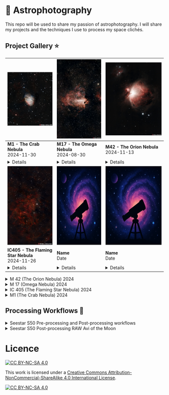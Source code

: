 # :telescope: Astrophotography
This repo will be used to share my passion of astrophotography.  I will share my projects and the techniques I use to process my space clichés.

## Project Gallery :star:

| <img src="./imgs/processed/M_1_333x10sec_T11degC_2024-11-30_graxpert_denoised_siril_gimp_graxpert_denoised.jpg" style="max-width: 100%; max-height: 100%;"/> | <img src="./imgs/processed/M_17_161x10sec_T22degC_2024-08-30_graxpert_denoised_colorcorrected_siril_gimp_v2.jpg" style="max-width: 100%; max-height: 100%;"/> | <img src="./imgs/processed/Stacked_275_mosaic_M42_10.0s_LP_20241113-013043_graxpert_denoised_colorcalibrated_starnet_stretched_gimp.jpg" style="max-width: 100%; max-height: 100%;"/> |
|-----------------------------------------------------|-----------------------------------------------------|-----------------------------------------------------|
| **M1 - The Crab Nebula**<br>2024-11-30                        | **M17 - The Omega Nebula**<br>2024-08-30                      | **M42 - The Orion Nebula**<br>2024-11-13                      |
| <details><summary>Details</summary>**Common name:** The Crab Nebula<br>**Gear:** Seestar S50<br>**Filter:** Light Pollution Filter<br>**Temp:** 11c<br>**Exposure:** 10s<br>**Number of stacked frames:** 333<br>**Pre-processing:** Siril seestar pre-processing script</details> | <details><summary>Details</summary>**Common name:** Orion Nebula<br>**Gear:** Seestar S50<br>**Filter:** IRCut<br>**Temp:** 22c<br>**Exposure:** 10s<br>**Number of stacked frames:** 161<br>**Pre-processing:** Siril seestar pre-processing script</details> | <details><summary>Details</summary>**Common name:** Orion Nebula<br>**Gear:** Seestar S50<br>**Filter:** Light Pollution Filter<br>**Temp:** 7.875c<br>**Exposure:** 10s<br>**Number of stacked frames:** 275<br>**Pre-processing:** Seestar Mosaic</details> |
| <img src="./imgs/processed/IC_405_91x10sec_T15degC_2024-11-266_stackingscript_graxpert_denoised_siril_gimp_graxpert_denoised.jpg" width="250" height="250"/> | <img src="./imgs/default.png" width="250" height="250"/> | <img src="./imgs/default.png" width="250" height="250"/> |
| **IC405 - The Flaming Star Nebula**<br>2024-11-26                    | **Name**<br>Date                       | **Name**<br>Date                       |
| <details><summary>Details</summary>**Common name:** The Flaming Star Nebula<br>**Gear:** Seestar S50<br>**Filter:** Light Pollution Filter<br>**Temp:** 15c<br>**Exposure:** 10s<br>**Number of stacked frames:** 91<br>**Pre-processing:** Siril seestar pre-processing script</details> | <details><summary>Details</summary>More details about Image 5 here.</details> | <details><summary>Details</summary>More details about Image 6 here.</details> |


<details>

<summary>M 42 (The Orion Nebula) 2024</summary>

## M 42
### Project Details
> **Common name:** Orion Nebula
>
> **Date:** 2024-11-13
>
> **Gear:** Seestar S50
>
> **Filter:** Light Pollution Filter
>
> **Temp:** 7.875c
>
> **Exposure:** 10s
>
> **Number of stacked frames:** 275
>
> **Pre-processing:** Seestar Mosaic

### Processed Image
![Stacked_275_mosaic_M42_10.0s_LP_20241113-013043_graxpert_denoised_colorcalibrated_starnet_stretched_gimp.jpg](https://github.com/marghost/astrophotography/blob/main/imgs/processed/Stacked_275_mosaic_M42_10.0s_LP_20241113-013043_graxpert_denoised_colorcalibrated_starnet_stretched_gimp.jpg?raw=true)

### Processing results "Before and After"
![m42_before_after.png](https://github.com/marghost/astrophotography/blob/main/imgs/beforeafter/m42_before_after.png?raw=true)

</details>
<details>

<summary>M 17 (Omega Nebula) 2024</summary>

## M 17
### Project Details
> **Common name:** Orion Nebula
>
> **Date:** 2024-08-30
>
> **Gear:** Seestar S50
>
> **Filter:** IRCut
>
> **Temp:** 22c
>
> **Exposure:** 10s
>
> **Number of stacked frames:** 161
>
> **Pre-processing:** Siril seestar pre-processing script

### Processed Image
![M_17_161x10sec_T22degC_2024-08-30_graxpert_denoised_colorcorrected_siril_gimp_v2.jpg](https://github.com/marghost/astrophotography/blob/main/imgs/processed/M_17_161x10sec_T22degC_2024-08-30_graxpert_denoised_colorcorrected_siril_gimp_v2.jpg?raw=true)

### Processing results "Before and After"
![m17_before_after_v2.png](https://github.com/marghost/astrophotography/blob/main/imgs/beforeafter/m17_before_after_v2.png?raw=true)

</details>
<details>

<summary>IC 405 (The Flaming Star Nebula) 2024</summary>

## IC 405
### Project Details
> **Common name:** The Flaming Star Nebula
>
> **Date:** 2024-11-26
>
> **Gear:** Seestar S50
>
> **Filter:** Light Pollution Filter
>
> **Temp:** 15c
>
> **Exposure:** 10s
>
> **Number of stacked frames:** 91
>
> **Pre-processing:** Siril seestar pre-processing script

### Processed Image
![IC_405_91x10sec_T15degC_2024-11-266_stackingscript_graxpert_denoised_siril_gimp_graxpert_denoised.jpg](https://github.com/marghost/astrophotography/blob/main/imgs/processed/IC_405_91x10sec_T15degC_2024-11-266_stackingscript_graxpert_denoised_siril_gimp_graxpert_denoised.jpg?raw=true)

### Processing results "Before and After"
![IC405_before_after.png](https://github.com/marghost/astrophotography/blob/main/imgs/beforeafter/IC405_before_after.png?raw=true)

</details>
<details>

<summary>M1 (The Crab Nebula) 2024</summary>

## M 1
### Project Details
> **Common name:** The Crab Nebula
>
> **Date:** 2024-11-30
>
> **Gear:** Seestar S50
>
> **Filter:** Light Pollution Filter
>
> **Temp:** 11c
>
> **Exposure:** 10s
>
> **Number of stacked frames:** 333
>
> **Pre-processing:** Siril seestar pre-processing script

### Processed Image
![M_1_333x10sec_T11degC_2024-11-30_graxpert_denoised_siril_gimp_graxpert_denoised.jpg](https://github.com/marghost/astrophotography/blob/main/imgs/processed/M_1_333x10sec_T11degC_2024-11-30_graxpert_denoised_siril_gimp_graxpert_denoised.jpg?raw=true)

### Processing results "Before and After"
![M1_before_after.jpg](https://github.com/marghost/astrophotography/blob/main/imgs/beforeafter/M1_before_after.jpg?raw=true)

</details>

## Processing Workflows :rocket:
<details>

<summary>Seestar S50 Pre-processing and Post-processing workflows</summary>

## Seestar S50 Photo processing
This is my current astrophotography photo processing flow.  For mosaic mode, i skip the pre-processing stacking script and work directly with the processed fits file compiled by the Seestar s50.  If using regular mode, the stacking script tend to do a better job at stacking the subframes.  It also has less artefacts.

**Updated:** 2024/11/14 

## Pre-processing stack with Siril script

1. [Download the script to preprocess your images](https://gitlab.com/free-astro/siril-scripts/-/raw/main/preprocessing/Seestar_Preprocessing.ssf)
We’ve created a script tailored to the pre-processing of your seestar. This means that this script expects to have several images which it will stack. In the current version of Siril, you need to download it manually by following this link . Place the downloaded file (Seestar_Preprocessing.ssf) in the location of your choice, then in Siril’s preferences, in the script tab, enter the folder you have chosen.

2. Create the folder to hold your images
The seestar only gives access to light images. Calibration is therefore not possible. All you need to do is create a "lights" directory in the folder where your images are stored.

3. Put your RAW images in the directory created in the previous step
Attention: don’t mix other files, even JPEG (or other formats), with your RAW files: Siril will take all the files inside the directories as input files for processing.

4. Click on the home button and navigate to your project folder

5. Click on the Scripts button and select the script of your choice

Source: https://siril.org/tutorials/seestar/ Processing ZWO Seestar S50 images

## Graxpert
### Crop
![crop.png](https://github.com/marghost/astrophotography/blob/main/imgs/crop.png?raw=true)

### Background Extraction
![backgroundextraction.png](https://github.com/marghost/astrophotography/blob/main/imgs/backgroundextraction.png?raw=true)

### Deconvolution
1. Play with Deconvolution Strength.  Default 0.5 tend to be fine.
![deconvolution.png](https://github.com/marghost/astrophotography/blob/main/imgs/deconvolution.png?raw=true)

2. How to find the FHWM value.
To choose "Image FHWM" value, look at this value inside Siril and calculate the value inbetween.
![FWHM.png](https://github.com/marghost/astrophotography/blob/main/imgs/FWHM.png?raw=true)

### Denoising
![denoising.png](https://github.com/marghost/astrophotography/blob/main/imgs/denoising.png?raw=true)

## Siril
### Color Calibration
![colorcalibration.png](https://github.com/marghost/astrophotography/blob/main/imgs/colorcalibration.png?raw=true)

### Remove Green Noise
![removegreennoise.png](https://github.com/marghost/astrophotography/blob/main/imgs/removegreennoise.png?raw=true)

### Starnetv2 Star Removal
![removestars.png](https://github.com/marghost/astrophotography/blob/main/imgs/removestars.png?raw=true)
When done, open starless fit file in siril

### Stretch Nebula/Galaxy
Do **small** stretches inside the histogram transformation tool.  Repeat as many time as needed.
![histogram.png](https://github.com/marghost/astrophotography/blob/main/imgs/histogram.png?raw=true)

### Color Saturation
![colorsaturation.png](https://github.com/marghost/astrophotography/blob/main/imgs/colorsaturation.png?raw=true)

### Star Recomposition
**Important** save your fit file right now before opening Star Recomposition.
![starrecomposition.png](https://github.com/marghost/astrophotography/blob/main/imgs/starrecomposition.png?raw=true)

### Noise Reduction
![noisereduction.png](https://github.com/marghost/astrophotography/blob/main/imgs/noisereduction.png?raw=true)

### Save renamed fits + tif
- Fits file for backup of the processed image
- Tif for manipulating in GIMP

## GIMP
### Color > Curves
![curves.png](https://github.com/marghost/astrophotography/blob/main/imgs/curves.png?raw=true)

### Filters > Enhance > Sharpen
![sharpen.png](https://github.com/marghost/astrophotography/blob/main/imgs/sharpen.png?raw=true)

### Export final product in jpg

## Tools
- https://siril.org/
- https://gitlab.com/free-astro/siril-scripts/-/raw/main/preprocessing/Seestar_Preprocessing.ssf (Siril pre-processing script)
- https://graxpert.com/
- https://www.starnetastro.com/ (Starnetv2CLI for Siril integration)
- https://www.gimp.org/

## Sources
- https://siril.org/tutorials/seestar/ Processing ZWO Seestar S50 images
- https://youtu.be/syCVl1fDLTk Pre-processing Seestar Data with Siril
- https://www.youtube.com/watch?v=lMoSAHOgbD4 Advanced Processing -Cuiv

</details>

<details>

<summary>Seestar S50 Post-processing RAW Avi of the Moon</summary>

## A combinaison of PIPP - Autostakkert - Registax6
##PIPP
PIPP will help remove the Moon shifting when taking longer exposure.
- Drag&Drop avi to PIPP
- Do not debayer if asked to
- Select "Solar/Lunar Full Disk"
- Opened picture > click on update image
- Output Options > select SER formats
- Do Processing
- Start Processing

## Autostakkert
- Open SER file
- Select Analyse.  Look at quality graph
- Choose acceptable value when green curve pass under middle blue.
- Go to other panel.  Set AP Size to 200 and click place AP grid.
- Stack

## Registax6
- Still working on this part.

## Source
- https://www.youtube.com/watch?v=8Iyr5W38ZN8 Moon Processing PIPP & Autostakkert

</details>

# Licence
[![CC BY-NC-SA 4.0][cc-by-nc-sa-shield]][cc-by-nc-sa]

This work is licensed under a
[Creative Commons Attribution-NonCommercial-ShareAlike 4.0 International License][cc-by-nc-sa].

[![CC BY-NC-SA 4.0][cc-by-nc-sa-image]][cc-by-nc-sa]

[cc-by-nc-sa]: http://creativecommons.org/licenses/by-nc-sa/4.0/
[cc-by-nc-sa-image]: https://licensebuttons.net/l/by-nc-sa/4.0/88x31.png
[cc-by-nc-sa-shield]: https://img.shields.io/badge/License-CC%20BY--NC--SA%204.0-lightgrey.svg
